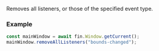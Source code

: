 Removes all listeners, or those of the specified event type.

### Example

```js
const mainWindow = await fin.Window.getCurrent();
mainWindow.removeAllListeners("bounds-changed");
```
